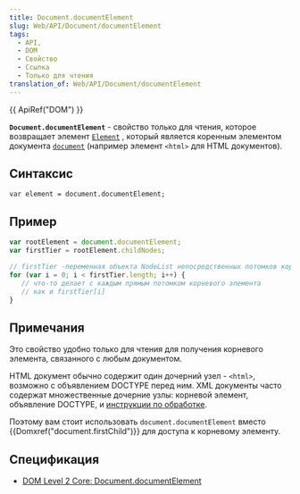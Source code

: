 ```yaml
---
title: Document.documentElement
slug: Web/API/Document/documentElement
tags:
  - API,
  - DOM
  - Свойство
  - Ссылка
  - Только для чтения
translation_of: Web/API/Document/documentElement
---
```


{{ ApiRef("DOM") }}

**`Document.documentElement`** - свойство только для чтения, которое возвращает элемент [`Element`](/ru/docs/DOM/element) , который является коренным элементом документа [`document`](/ru/docs/DOM/document) (например элемент `<html>` для HTML документов).

## Синтаксис

```
var element = document.documentElement;
```

## Пример

```js
var rootElement = document.documentElement;
var firstTier = rootElement.childNodes;

// firstTier -переменная объекта NodeList непосредственных потомков корневого элемента
for (var i = 0; i < firstTier.length; i++) {
   // что-то делает с каждым прямым потомком корневого элемента
   // как и firstTier[i]
}
```

## Примечания

Это свойство удобно только для чтения для получения корневого элемента, связанного с любым документом.

HTML документ обычно содержит один дочерний узел - `<html>`, возможно с объявлением DOCTYPE перед ним. XML документы часто содержат множественные дочерние узлы: корневой элемент, объявление DOCTYPE, и [инструкции по обработке](/ru/docs/DOM/ProcessingInstruction).

Поэтому вам стоит использовать `document.documentElement` вместо {{Domxref("document.firstChild")}} для доступа к корневому элементу.

## Спецификация

- [DOM Level 2 Core: Document.documentElement](http://www.w3.org/TR/DOM-Level-2-Core/core.html#ID-87CD092)
